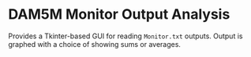 # DAM5M Monitor Output Analysis
Provides a Tkinter-based GUI for reading `Monitor.txt` outputs.
Output is graphed with a choice of showing sums or averages.